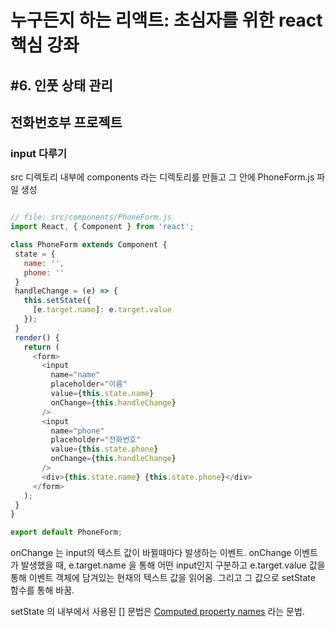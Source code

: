 
# 누구든지 하는 리액트: 초심자를 위한 react 핵심 강좌
## #6. 인풋 상태 관리

 ## 전화번호부 프로젝트

 ### input 다루기
 src 디렉토리 내부에 components 라는 디렉토리를 만들고 그 안에 PhoneForm.js 파일 생성

 ```javascript

// file: src/components/PhoneForm.js
import React, { Component } from 'react';

class PhoneForm extends Component {
  state = {
    name: '',
    phone: ''
  }
  handleChange = (e) => {
    this.setState({
      [e.target.name]: e.target.value
    });
  }
  render() {
    return (
      <form>
        <input
          name="name"
          placeholder="이름"
          value={this.state.name}
          onChange={this.handleChange}
        />
        <input
          name="phone"
          placeholder="전화번호"
          value={this.state.phone}
          onChange={this.handleChange}
        />
        <div>{this.state.name} {this.state.phone}</div>
      </form>
    );
  }
}

export default PhoneForm;

 ```
 onChange 는 input의 텍스트 값이 바뀔때마다 발생하는 이벤트. 
 onChange 이벤트가 발생했을 때, e.target.name 을 통해 어떤 input인지 구분하고 e.target.value 값을 통해 이벤트 객체에 담겨있는 현재의 텍스트 값을 읽어옴. 그리고 그 값으로 setState 함수를 통해 바꿈.

 setState 의 내부에서 사용된 [] 문법은 [Computed property names](https://developer.mozilla.org/en-US/docs/Web/JavaScript/Reference/Operators/Object_initializer#Computed_property_names) 라는 문법.
 
